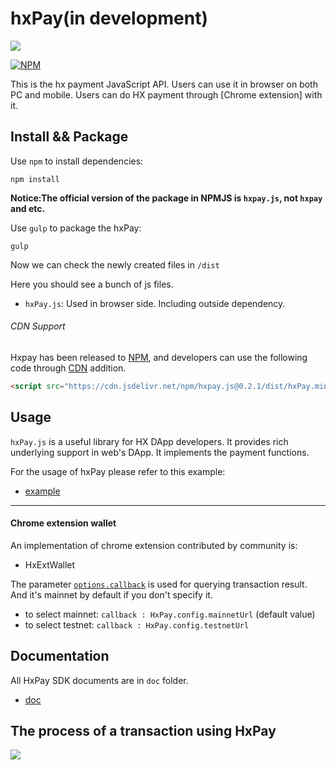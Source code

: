 # hxPay(in development)

[![](https://data.jsdelivr.com/v1/package/npm/hxpay.js/badge)](https://www.jsdelivr.com/package/npm/hxpay.js)

[![NPM](https://nodei.co/npm/hxpay.js.png)](https://nodei.co/npm/hxpay.js/)

This is the hx payment JavaScript API. Users can use it in browser on both PC and mobile. Users can do HX payment through [Chrome extension]  with it.


## Install && Package

Use `npm` to install dependencies:

```
npm install
```

 **Notice:The official version of the package in NPMJS is `hxpay.js`, not `hxpay` and etc.**


Use `gulp` to package the hxPay:

```
gulp
```

Now we can check the newly created files in `/dist`

Here you should see a bunch of js files. 

 * `hxPay.js`: Used in browser side. Including outside dependency.

###### CDN Support
Hxpay has been released to [NPM](https://www.npmjs.com/package/hxpay.js), and developers can use the following code through [CDN](https://www.jsdelivr.com/package/npm/hxpay.js) addition.

```html
<script src="https://cdn.jsdelivr.net/npm/hxpay.js@0.2.1/dist/hxPay.min.js"></script>
```

## Usage

`hxPay.js` is a useful library for HX DApp developers. It provides rich underlying support in web's DApp. It implements the payment functions.

For the usage of hxPay please refer to this example:

* [example](examples/example.html) 

***

#### Chrome extension wallet

An implementation of chrome extension contributed by community is:

* HxExtWallet

The parameter [`options.callback`](/doc/HxPay_Introduction.md#options) is used for querying transaction result. And it's mainnet by default if you don't specify it. 

* to select mainnet: `callback : HxPay.config.mainnetUrl` (default value)
* to select testnet: `callback : HxPay.config.testnetUrl` 

## Documentation

All HxPay SDK documents are in `doc` folder.

* [doc](/doc)

## The process of a transaction using HxPay
![](doc/flow_chart.png)
